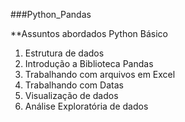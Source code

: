 ###Python_Pandas



 **Assuntos abordados Python Básico

1. Estrutura de dados
2. Introdução a Biblioteca Pandas
3. Trabalhando com arquivos em Excel
4. Trabalhando com Datas
5. Visualização de dados
6. Análise Exploratória de dados


